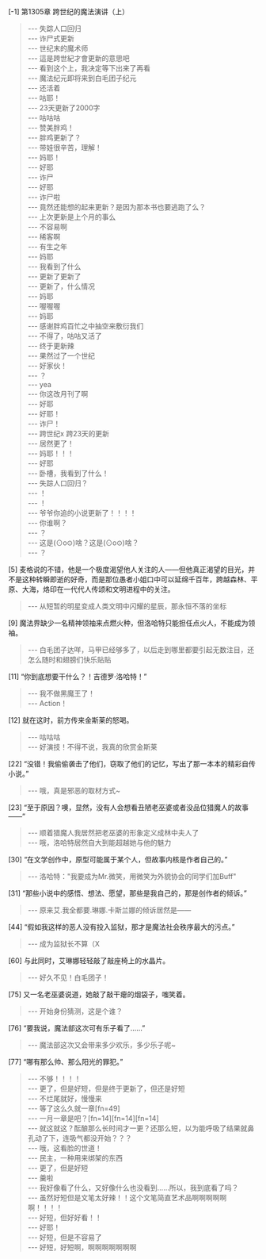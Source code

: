 
[-1] 第1305章 跨世纪的魔法演讲（上）
>--- 失踪人口回归<br>
>--- 诈尸式更新<br>
>--- 世纪末的魔术师<br>
>--- 這是跨世紀才會更新的意思吧<br>
>--- 看到这个上，我决定等下出来了再看<br>
>--- 魔法纪元即将来到白毛团子纪元<br>
>--- 还活着<br>
>--- 咕耶！<br>
>--- 23天更新了2000字<br>
>--- 咕咕咕<br>
>--- 赞美胖鸡！<br>
>--- 胖鸡更新了？<br>
>--- 带娃很辛苦，理解！<br>
>--- 妈耶！<br>
>--- 好耶<br>
>--- 诈尸<br>
>--- 好耶<br>
>--- 诈尸啦<br>
>--- 竟然还能想的起来更新？是因为那本书也要逃跑了么？<br>
>--- 上次更新是上个月的事么<br>
>--- 不容易啊<br>
>--- 稀客啊<br>
>--- 有生之年<br>
>--- 妈耶<br>
>--- 我看到了什么<br>
>--- 更新了更新了<br>
>--- 更新了，什么情况<br>
>--- 妈耶<br>
>--- 喔喔喔<br>
>--- 妈耶<br>
>--- 感谢胖鸡百忙之中抽空来敷衍我们<br>
>--- 不得了，咕咕又活了<br>
>--- 终于更新辣<br>
>--- 果然过了一个世纪<br>
>--- 好家伙！<br>
>--- ？<br>
>--- yea<br>
>--- 你这改月刊了啊<br>
>--- 好耶<br>
>--- 好耶！<br>
>--- 诈尸！<br>
>--- 跨世纪x
跨23天的更新<br>
>--- 居然更了！<br>
>--- 妈耶！！！<br>
>--- 好耶<br>
>--- 卧槽，我看到了什么！<br>
>--- 失踪人口回归？<br>
>--- ！<br>
>--- ！<br>
>--- 爷爷你追的小说更新了！！！！<br>
>--- 你谁啊？<br>
>--- ？<br>
>--- 这是(⊙o⊙)啥？这是(⊙o⊙)啥？<br>
>--- ？<br>

[5] 麦格说的不错，他是一个极度渴望他人关注的人——但他真正渴望的目光，并不是这种转瞬即逝的好奇，而是那位愚者小姐口中可以延绵千百年，跨越森林、平原、大海，烙印在一代代人传颂和文明进程中的关注。
>--- 从短暂的明星变成人类文明中闪耀的星辰，那永恒不落的坐标<br>

[9] 魔法界缺少一名精神领袖来点燃火种，但洛哈特只能担任点火人，不能成为领袖。
>--- 白毛团子达咩，马甲已经够多了，以后走到哪里都要引起无数注目，还怎么随时和翅膀们快乐贴贴<br>

[11] “你到底想要干什么？！吉德罗·洛哈特！”
>--- 我不做黑魔王了！<br>
>--- Action！<br>

[12] 就在这时，前方传来金斯莱的怒喝。
>--- 咕咕咕<br>
>--- 好演技！不得不说，我真的欣赏金斯莱<br>

[22] “没错！我偷偷袭击了他们，窃取了他们的记忆，写出了那一本本的精彩自传小说。”
>--- 哦，真是邪恶的取材方式~<br>

[23] “至于原因？噢，显然，没有人会想看丑陋老巫婆或者没品位猎魔人的故事——”
>--- 顺着猎魔人我居然把老巫婆的形象定义成林中夫人了<br>
>--- 哦，洛哈特居然自大到能超越她与他的魅力<br>

[30] “在文学创作中，原型可能属于某个人，但故事内核是作者自己的。”
>--- 洛哈特："我要成为Mr.微笑，用微笑为外貌协会的同学们加Buff"<br>

[31] “那些小说中的感悟、想法、愿望，那些是我自己的，那是创作者的倾诉。”
>--- 原来艾.我全都要.琳娜.卡斯兰娜的倾诉居然是——<br>

[44] “假如我这样的恶人没有投入监狱，那才是魔法社会秩序最大的污点。”
>--- 成为监狱长不算（X<br>

[60] 与此同时，艾琳娜轻轻敲了敲座椅上的水晶片。
>--- 好久不见！白毛团子！<br>

[75] 又一名老巫婆说道，她敲了敲干瘪的烟袋子，嗤笑着。
>--- 开始身份猜测，这是个谁？<br>

[76] “要我说，魔法部这次可有乐子看了……”
>--- 魔法部这次又会带来多少欢乐，多少乐子呢~<br>

[77] “哪有那么帅、那么阳光的罪犯。”
>--- 不够！！！！<br>
>--- 更了，但是好短，但是终于更新了，但还是好短<br>
>--- 不烂尾就好，慢慢来<br>
>--- 等了这么久就一章[fn=49]<br>
>--- 一月一章是吧？[fn=14][fn=14][fn=14]<br>
>--- 就这就这？酝酿那么长时间才一更？还那么短，以为能呼吸了结果就鼻孔动了下，连吸气都没开始？？？<br>
>--- 哦，这看脸的世道！<br>
>--- 民主，一种用来绑架的东西<br>
>--- 更了，但是好短<br>
>--- 羹啦<br>
>--- 我好像看了什么，又好像什么也没看到……所以，我到底看了吗？<br>
>--- 虽然好短但是文笔太好辣！！这个文笔简直艺术品啊啊啊啊啊啊！！！！<br>
>--- 好短，但好好看！！<br>
>--- 好耶！<br>
>--- 好短，但是不容易了<br>
>--- 好短，好短啊，啊啊啊啊啊啊啊<br>
